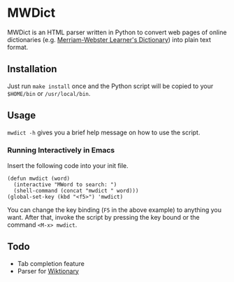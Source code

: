 <!--- -*- eval: (auto-fill-mode) -*- -->

MWDict
======

MWDict is an HTML parser written in Python to convert web pages of
online dictionaries (e.g. [Merriam-Webster Learner's
Dictionary](http://www.learnersdictionary.com/)) into plain text
format.

Installation
------------

Just run `make install` once and the Python script will be copied to
your `$HOME/bin` or `/usr/local/bin`.

Usage
-----

`mwdict -h` gives you a brief help message on how to use the script.

### Running Interactively in Emacs

Insert the following code into your init file.

    (defun mwdict (word)
      (interactive "MWord to search: ")
      (shell-command (concat "mwdict " word)))
    (global-set-key (kbd "<f5>") 'mwdict)

You can change the key binding (`F5` in the above example) to anything
you want.  After that, invoke the script by pressing the key bound or
the command `<M-x> mwdict`.

Todo
----

* Tab completion feature
* Parser for [Wiktionary](http://en.wiktionary.org/)
